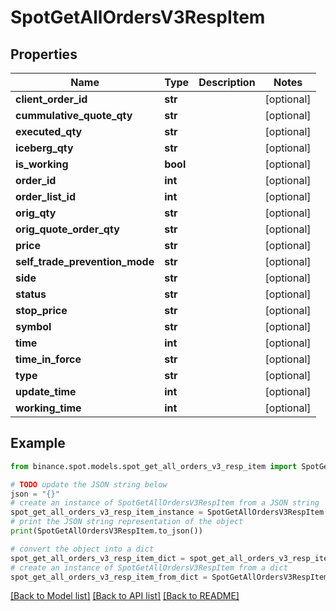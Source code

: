 # SpotGetAllOrdersV3RespItem


## Properties

Name | Type | Description | Notes
------------ | ------------- | ------------- | -------------
**client_order_id** | **str** |  | [optional] 
**cummulative_quote_qty** | **str** |  | [optional] 
**executed_qty** | **str** |  | [optional] 
**iceberg_qty** | **str** |  | [optional] 
**is_working** | **bool** |  | [optional] 
**order_id** | **int** |  | [optional] 
**order_list_id** | **int** |  | [optional] 
**orig_qty** | **str** |  | [optional] 
**orig_quote_order_qty** | **str** |  | [optional] 
**price** | **str** |  | [optional] 
**self_trade_prevention_mode** | **str** |  | [optional] 
**side** | **str** |  | [optional] 
**status** | **str** |  | [optional] 
**stop_price** | **str** |  | [optional] 
**symbol** | **str** |  | [optional] 
**time** | **int** |  | [optional] 
**time_in_force** | **str** |  | [optional] 
**type** | **str** |  | [optional] 
**update_time** | **int** |  | [optional] 
**working_time** | **int** |  | [optional] 

## Example

```python
from binance.spot.models.spot_get_all_orders_v3_resp_item import SpotGetAllOrdersV3RespItem

# TODO update the JSON string below
json = "{}"
# create an instance of SpotGetAllOrdersV3RespItem from a JSON string
spot_get_all_orders_v3_resp_item_instance = SpotGetAllOrdersV3RespItem.from_json(json)
# print the JSON string representation of the object
print(SpotGetAllOrdersV3RespItem.to_json())

# convert the object into a dict
spot_get_all_orders_v3_resp_item_dict = spot_get_all_orders_v3_resp_item_instance.to_dict()
# create an instance of SpotGetAllOrdersV3RespItem from a dict
spot_get_all_orders_v3_resp_item_from_dict = SpotGetAllOrdersV3RespItem.from_dict(spot_get_all_orders_v3_resp_item_dict)
```
[[Back to Model list]](../README.md#documentation-for-models) [[Back to API list]](../README.md#documentation-for-api-endpoints) [[Back to README]](../README.md)


